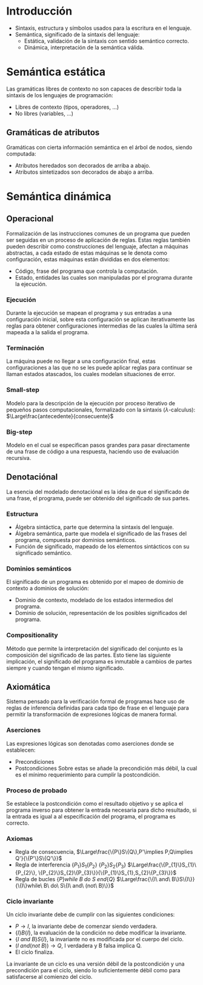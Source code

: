 # Introducción
- Sintaxis, estructura y símbolos usados para la escritura en el lenguaje.
- Semántica, significado de la sintaxis del lenguaje:
	- Estática, validación de la sintaxis con sentido semántico correcto.
	- Dinámica, interpretación de la semántica válida.
# Semántica estática
Las gramáticas libres de contexto no son capaces de describir toda la sintaxis de los lenguajes de programación: 
- Libres de contexto (tipos, operadores, ...)
- No libres (variables, ...)
## Gramáticas de atributos
Gramáticas con cierta información semántica en el árbol de nodos, siendo computada:
- Atributos heredados son decorados de arriba a abajo.
- Atributos sintetizados son decorados de abajo a arriba.
# Semántica dinámica
## Operacional
Formalización de las instrucciones comunes de un programa que pueden ser seguidas en un proceso de aplicación de reglas.  Estas reglas también pueden describir como construcciones del lenguaje, afectan a máquinas abstractas, a cada estado de estas máquinas se le denota como configuración, estas máquinas están divididas en dos elementos:
- Código, frase del programa que controla la computación.
- Estado, entidades las cuales son manipuladas por el programa durante la ejecución.
### Ejecución
Durante la ejecución se mapean el programa y sus entradas a una configuración inicial, sobre esta configuración se aplican iterativamente las reglas para obtener configuraciones intermedias de las cuales la última será mapeada a la salida el programa.
### Terminación
La máquina puede no llegar a una configuración final, estas configuraciones a las que no se les puede aplicar reglas para continuar se llaman estados atascados, los cuales modelan situaciones de error.
### Small-step
Modelo para la descripción de la ejecución por proceso iterativo de pequeños pasos computacionales, formalizado con la sintaxis ($\lambda$-calculus):
$\Large\frac{antecedente}{consecuente}$
### Big-step
Modelo en el cual se especifican pasos grandes para pasar directamente de una frase de código a una respuesta, haciendo uso de evaluación recursiva.
## Denotaciónal
La esencia del modelado denotaciónal es la idea de que el significado de una frase, el programa, puede ser obtenido del significado de sus partes.
### Estructura
- Álgebra sintáctica, parte que determina la sintaxis del lenguaje.
- Álgebra semántica, parte que modela el significado de las frases del programa, compuesta por dominios semánticos.
- Función de significado, mapeado de los elementos sintácticos con su significado semántico.
### Dominios semánticos
El significado de un programa es obtenido por el mapeo de dominio de contexto a dominios de solución:
- Dominio de contexto, modelado de los estados intermedios del programa.
- Dominio de solución, representación de los posibles significados del programa.
### Compositionality
Método que permite la interpretación del significado del conjunto es la composición del significado de las partes. Esto tiene las siguiente implicación, el significado del programa es inmutable a cambios de partes siempre y cuando tengan el mismo significado.
## Axiomática
Sistema pensado para la verificación formal de programas hace uso de reglas de inferencia definidas para cada tipo de frase en el lenguaje para permitir la transformación de expresiones lógicas de manera formal.
### Aserciones
Las expresiones lógicas son denotadas como aserciones donde se establecen:
- Precondiciones
- Postcondiciones
Sobre estas se añade la precondición más débil, la cual es el mínimo requerimiento para cumplir la postcondición.
### Proceso de probado
Se establece la postcondición como el resultado objetivo y se aplica el programa inverso para obtener la entrada necesaria para dicho resultado, si la entrada es igual a al especificación del programa, el programa es correcto.
### Axiomas
- Regla de consecuencia, 
$\Large\frac{\{P\}S\{Q\},P'\implies P,Q\implies Q'}{\{P'\}S\{Q'\}}$
- Regla de interferencia 
$\{P_{1}\}S_{1}\{P_{2}\}$
$\{P_{2}\}S_{2}\{P_{3}\}$
$\Large\frac{\{P_{1}\}S_{1}\{P_{2}\}, \{P_{2}\}S_{2}\{P_{3}\}}{\{P_{1}\}S_{1},S_{2}\{P_{3}\}}$
- Regla de bucles
$\{P\}while\ B\ do\ S\ end\{Q\}$
$\Large\frac{\{I\ and\ B\}S\{I\}}{\{I\}while\ B\ do\ S\{I\ and\ (not\ B)\}}$
### Ciclo invariante
Un ciclo invariante debe de cumplir con las siguientes condiciones:
- $P\to I$, la invariante debe de comenzar siendo verdadera.
- $\{I\}B\{I\}$, la evaluación de la condición no debe modificar la invariante.
- $\{I\ an d\ B\}S\{I\}$, la invariante no es modificada por el cuerpo del ciclo.
- $(I\ an d(not\ B))\to Q$, I verdadera y B falsa implica Q.
- El ciclo finaliza.

La invariante de un ciclo es una versión débil de la postcondición y una precondición para el ciclo, siendo lo suficientemente débil como para satisfacerse al comienzo del ciclo.